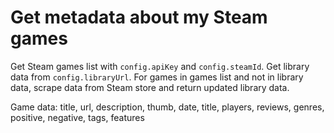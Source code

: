 # Get metadata about my Steam games

Get Steam games list with `config.apiKey` and `config.steamId`. Get library data from `config.libraryUrl`. For games in games list and not in library data, scrape data from Steam store and return updated library data.

Game data: title, url, description, thumb, date, title, players, reviews, genres, positive, negative, tags, features
